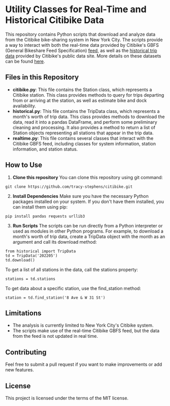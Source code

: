 # Utility Classes for Real-Time and Historical Citibike Data

This repository contains Python scripts that download and analyze data from the Citibike bike-sharing system in New York City. The scripts provide a way to interact with both the real-time data provided by Citibike's GBFS (General Bikeshare Feed Specification) [feed](http://gbfs.citibikenyc.com/gbfs/gbfs.json), as well as the [historical trip data](https://s3.amazonaws.com/tripdata/index.html) provided by Citibike's public data site. More details on these datasets can be found [here](https://ride.citibikenyc.com/system-data). 

## Files in this Repository

- **citibike.py**: This file contains the Station class, which represents a Citibike station. This class provides methods to query for trips departing from or arriving at the station, as well as estimate bike and dock availability.
- **historical.py**: This file contains the TripData class, which represents a month's worth of trip data. This class provides methods to download the data, read it into a pandas DataFrame, and perform some preliminary cleaning and processing. It also provides a method to return a list of Station objects representing all stations that appear in the trip data.
- **realtime.py**: This file contains several classes that interact with the Citibike GBFS feed, including classes for system information, station information, and station status.

## How to Use

1. **Clone this repository**
You can clone this repository using git command:
```
git clone https://github.com/tracy-stephens/citibike.git
```
2. **Install Dependencies**
Make sure you have the necessary Python packages installed on your system. If you don't have them installed, you can install them using pip:
```
pip install pandas requests urllib3
```
3. **Run Scripts**
The scripts can be run directly from a Python interpreter or used as modules in other Python programs.
For example, to download a month's worth of trip data, create a TripData object with the month as an argument and call its download method:
```
from historical import TripData
td = TripData('202205')
td.download()
```
To get a list of all stations in the data, call the stations property:
```
stations = td.stations
```
To get data about a specific station, use the find_station method:
```
station = td.find_station('8 Ave & W 31 St')
```

## Limitations
- The analysis is currently limited to New York City's Citibike system.
- The scripts make use of the real-time Citibike GBFS feed, but the data from the feed is not updated in real time.

## Contributing
Feel free to submit a pull request if you want to make improvements or add new features.

## License
This project is licensed under the terms of the MIT license.
